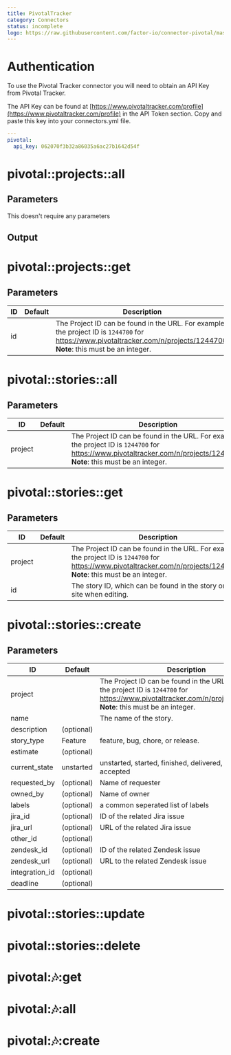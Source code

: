 ```yaml
---
title: PivotalTracker
category: Connectors
status: incomplete
logo: https://raw.githubusercontent.com/factor-io/connector-pivotal/master/logo.png
---
```


# Authentication
To use the Pivotal Tracker connector you will need to obtain an API Key from Pivotal Tracker.

The API Key can be found at [https://www.pivotaltracker.com/profile](https://www.pivotaltracker.com/profile) in the API Token section. Copy and paste this key into your connectors.yml file.

```yaml
---
pivotal:
  api_key: 062070f3b32a86035a6ac27b1642d54f
```

# pivotal::projects::all


## Parameters
This doesn't require any parameters

## Output


# pivotal::projects::get

## Parameters

ID | Default | Description
--- | ------- | -----------
id |  | The Project ID can be found in the URL. For example, the project ID is `1244700` for https://www.pivotaltracker.com/n/projects/1244700. **Note**: this must be an integer.

# pivotal::stories::all

## Parameters

ID | Default | Description
--- | ------- | -----------
project |  | The Project ID can be found in the URL. For example, the project ID is `1244700` for https://www.pivotaltracker.com/n/projects/1244700. **Note**: this must be an integer.

# pivotal::stories::get

## Parameters

ID | Default | Description
--- | ------- | -----------
project |  | The Project ID can be found in the URL. For example, the project ID is `1244700` for https://www.pivotaltracker.com/n/projects/1244700. **Note**: this must be an integer.
id |   | The story ID, which can be found in the story on the site when editing.

# pivotal::stories::create

## Parameters

ID | Default | Description
--- | ------- | -----------
project |  | The Project ID can be found in the URL. For example, the project ID is `1244700` for https://www.pivotaltracker.com/n/projects/1244700. **Note**: this must be an integer.
name | | The name of the story.
description | (optional) | 
story_type | Feature | feature, bug, chore, or release.
estimate | (optional) |
current_state | unstarted | unstarted, started, finished, delivered, rejected, accepted
requested_by | (optional) | Name of requester
owned_by | (optional) | Name of owner
labels | (optional) | a common seperated list of labels
jira_id | (optional) | ID of the related Jira issue
jira_url | (optional) | URL of the related Jira issue
other_id | (optional) | 
zendesk_id | (optional) | ID of the related Zendesk issue
zendesk_url | (optional) | URL to the related Zendesk issue
integration_id | (optional) | 
deadline | (optional) | 

# pivotal::stories::update
# pivotal::stories::delete


# pivotal::notes::get
# pivotal::notes::all
# pivotal::notes::create



